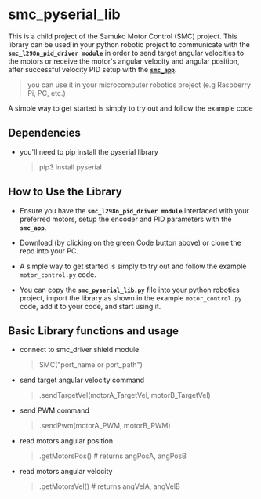 
# smc_pyserial_lib
This is a child project of the Samuko Motor Control (SMC) project. This library can be used in your python robotic project to communicate with the **`smc_l298n_pid_driver module`** in order to send target angular velocities to the motors or receive the motor's angular velocity and angular position, after successful velocity PID setup with the [**`smc_app`**](https://github.com/samuko-things-company/smc_app).

> you can use it in your microcomputer robotics project (e.g Raspberry Pi, PC, etc.)

A simple way to get started is simply to try out and follow the example code


## Dependencies
- you'll need to pip install the pyserial library
  > pip3 install pyserial


## How to Use the Library
- Ensure you have the **`smc_l298n_pid_driver module`** interfaced with your preferred motors, setup the encoder and PID parameters with the **`smc_app`**.

- Download (by clicking on the green Code button above) or clone the repo into your PC.

- A simple way to get started is simply to try out and follow the example `motor_control.py` code.

- You can copy the **`smc_pyserial_lib.py`** file into your python robotics project, import the library as shown in the example `motor_control.py` code, add it to your code, and start using it.


## Basic Library functions and usage

- connect to smc_driver shield module
  > SMC("port_name or port_path")

- send target angular velocity command
  > .sendTargetVel(motorA_TargetVel, motorB_TargetVel)

- send PWM command
  > .sendPwm(motorA_PWM, motorB_PWM)

- read motors angular position
  > .getMotorsPos() # returns angPosA, angPosB

- read motors angular velocity
  > .getMotorsVel() # returns angVelA, angVelB